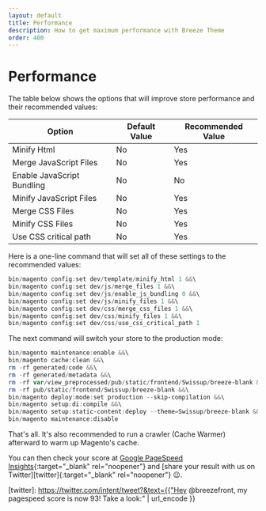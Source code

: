 ```yaml
---
layout: default
title: Performance
description: How to get maximum performance with Breeze Theme
order: 400
---
```


# Performance

The table below shows the options that will improve store performance and their
recommended values:

Option                      | Default Value | Recommended Value
----------------------------|---------------|-------------------
Minify Html                 | No            | Yes
Merge JavaScript Files      | No            | Yes
Enable JavaScript Bundling  | No            | No
Minify JavaScript Files     | No            | Yes
Merge CSS Files             | No            | Yes
Minify CSS Files            | No            | Yes
Use CSS critical path       | No            | Yes

Here is a one-line command that will set all of these settings to the recommended
values:

```powershell
bin/magento config:set dev/template/minify_html 1 &&\
bin/magento config:set dev/js/merge_files 1 &&\
bin/magento config:set dev/js/enable_js_bundling 0 &&\
bin/magento config:set dev/js/minify_files 1 &&\
bin/magento config:set dev/css/merge_css_files 1 &&\
bin/magento config:set dev/css/minify_files 1 &&\
bin/magento config:set dev/css/use_css_critical_path 1
```

The next command will switch your store to the production mode:

```powershell
bin/magento maintenance:enable &&\
bin/magento cache:clean &&\
rm -rf generated/code &&\
rm -rf generated/metadata &&\
rm -rf var/view_preprocessed/pub/static/frontend/Swissup/breeze-blank &&\
rm -rf pub/static/frontend/Swissup/breeze-blank &&\
bin/magento deploy:mode:set production --skip-compilation &&\
bin/magento setup:di:compile &&\
bin/magento setup:static-content:deploy --theme=Swissup/breeze-blank &&\
bin/magento maintenance:disable
```

That's all. It's also recommended to run a crawler (Cache Warmer) afterward
to warm up Magento's cache.

You can then check your score at
[Google PageSpeed Insights](https://pagespeed.web.dev/){:target="_blank" rel="noopener"}
and [share your result with us on Twitter][twitter]{:target="_blank" rel="noopener"} 😉.

[twitter]: https://twitter.com/intent/tweet?&text={{"Hey @breezefront, my pagespeed score is now 93! Take a look:" | url_encode }}
